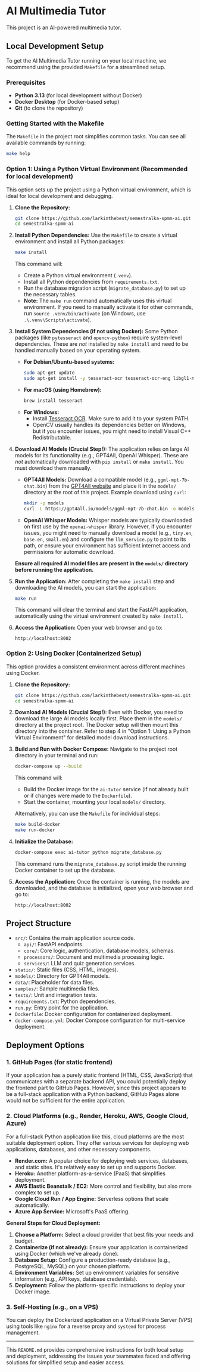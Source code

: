 # AI Multimedia Tutor

This project is an AI-powered multimedia tutor.

## Local Development Setup

To get the AI Multimedia Tutor running on your local machine, we recommend using the provided `Makefile` for a streamlined setup.

### Prerequisites

*   **Python 3.13** (for local development without Docker)
*   **Docker Desktop** (for Docker-based setup)
*   **Git** (to clone the repository)

### Getting Started with the Makefile

The `Makefile` in the project root simplifies common tasks. You can see all available commands by running:

```bash
make help
```

### Option 1: Using a Python Virtual Environment (Recommended for local development)

This option sets up the project using a Python virtual environment, which is ideal for local development and debugging.

1.  **Clone the Repository:**
    ```bash
    git clone https://github.com/larkinthebest/semestralka-spmm-ai.git
    cd semestralka-spmm-ai
    ```

2.  **Install Python Dependencies:**
    Use the `Makefile` to create a virtual environment and install all Python packages:
    ```bash
    make install
    ```
    This command will:
    *   Create a Python virtual environment (`.venv`).
    *   Install all Python dependencies from `requirements.txt`.
    *   Run the database migration script (`migrate_database.py`) to set up the necessary tables.
    *   **Note:** The `make run` command automatically uses this virtual environment. If you need to manually activate it for other commands, run `source .venv/bin/activate` (on Windows, use `.\.venv\Scripts\activate`).

3.  **Install System Dependencies (if not using Docker):**
    Some Python packages (like `pytesseract` and `opencv-python`) require system-level dependencies. These are *not* installed by `make install` and need to be handled manually based on your operating system.

    *   **For Debian/Ubuntu-based systems:**
        ```bash
        sudo apt-get update
        sudo apt-get install -y tesseract-ocr tesseract-ocr-eng libgl1-mesa-glx libsm6 libxext6
        ```
    *   **For macOS (using Homebrew):**
        ```bash
        brew install tesseract
        ```
    *   **For Windows:**
        *   Install [Tesseract OCR](https://tesseract-ocr.github.io/tessdoc/Installation.html). Make sure to add it to your system PATH.
        *   OpenCV usually handles its dependencies better on Windows, but if you encounter issues, you might need to install Visual C++ Redistributable.

4.  **Download AI Models (Crucial Step!):**
    The application relies on large AI models for its functionality (e.g., GPT4All, OpenAI Whisper). These are *not* automatically downloaded with `pip install` or `make install`. You must download them manually.

    *   **GPT4All Models:** Download a compatible model (e.g., `ggml-mpt-7b-chat.bin`) from the [GPT4All website](https://gpt4all.io/index.html) and place it in the `models/` directory at the root of this project.
        Example download using `curl`:
        ```bash
        mkdir -p models
        curl -L https://gpt4all.io/models/ggml-mpt-7b-chat.bin -o models/ggml-mpt-7b-chat.bin
        ```
    *   **OpenAI Whisper Models:** Whisper models are typically downloaded on first use by the `openai-whisper` library. However, if you encounter issues, you might need to manually download a model (e.g., `tiny.en`, `base.en`, `small.en`) and configure the `llm_service.py` to point to its path, or ensure your environment has sufficient internet access and permissions for automatic download.

    **Ensure all required AI model files are present in the `models/` directory before running the application.**

5.  **Run the Application:**
    After completing the `make install` step and downloading the AI models, you can start the application:
    ```bash
    make run
    ```
    This command will clear the terminal and start the FastAPI application, automatically using the virtual environment created by `make install`.

7.  **Access the Application:**
    Open your web browser and go to:
    ```
    http://localhost:8002
    ```

### Option 2: Using Docker (Containerized Setup)

This option provides a consistent environment across different machines using Docker.

1.  **Clone the Repository:**
    ```bash
    git clone https://github.com/larkinthebest/semestralka-spmm-ai.git
    cd semestralka-spmm-ai
    ```

2.  **Download AI Models (Crucial Step!):**
    Even with Docker, you need to download the large AI models locally first. Place them in the `models/` directory at the project root. The Docker setup will then mount this directory into the container. Refer to step 4 in "Option 1: Using a Python Virtual Environment" for detailed model download instructions.

3.  **Build and Run with Docker Compose:**
    Navigate to the project root directory in your terminal and run:
    ```bash
    docker-compose up --build
    ```
    This command will:
    *   Build the Docker image for the `ai-tutor` service (if not already built or if changes were made to the `Dockerfile`).
    *   Start the container, mounting your local `models/` directory.

    Alternatively, you can use the `Makefile` for individual steps:
    ```bash
    make build-docker
    make run-docker
    ```

4.  **Initialize the Database:**
    ```bash
    docker-compose exec ai-tutor python migrate_database.py
    ```
    This command runs the `migrate_database.py` script inside the running Docker container to set up the database.

5.  **Access the Application:**
    Once the container is running, the models are downloaded, and the database is initialized, open your web browser and go to:
    ```
    http://localhost:8002
    ```

## Project Structure

*   `src/`: Contains the main application source code.
    *   `api/`: FastAPI endpoints.
    *   `core/`: Core logic, authentication, database models, schemas.
    *   `processors/`: Document and multimedia processing logic.
    *   `services/`: LLM and quiz generation services.
*   `static/`: Static files (CSS, HTML, images).
*   `models/`: Directory for GPT4All models.
*   `data/`: Placeholder for data files.
*   `samples/`: Sample multimedia files.
*   `tests/`: Unit and integration tests.
*   `requirements.txt`: Python dependencies.
*   `run.py`: Entry point for the application.
*   `Dockerfile`: Docker configuration for containerized deployment.
*   `docker-compose.yml`: Docker Compose configuration for multi-service deployment.

## Deployment Options

### 1. GitHub Pages (for static frontend)

If your application has a purely static frontend (HTML, CSS, JavaScript) that communicates with a separate backend API, you could potentially deploy the frontend part to GitHub Pages. However, since this project appears to be a full-stack application with a Python backend, GitHub Pages alone would not be sufficient for the entire application.

### 2. Cloud Platforms (e.g., Render, Heroku, AWS, Google Cloud, Azure)

For a full-stack Python application like this, cloud platforms are the most suitable deployment option. They offer various services for deploying web applications, databases, and other necessary components.

*   **Render.com:** A popular choice for deploying web services, databases, and static sites. It's relatively easy to set up and supports Docker.
*   **Heroku:** Another platform-as-a-service (PaaS) that simplifies deployment.
*   **AWS Elastic Beanstalk / EC2:** More control and flexibility, but also more complex to set up.
*   **Google Cloud Run / App Engine:** Serverless options that scale automatically.
*   **Azure App Service:** Microsoft's PaaS offering.

**General Steps for Cloud Deployment:**

1.  **Choose a Platform:** Select a cloud provider that best fits your needs and budget.
2.  **Containerize (if not already):** Ensure your application is containerized using Docker (which we've already done).
3.  **Database Setup:** Configure a production-ready database (e.g., PostgreSQL, MySQL) on your chosen platform.
4.  **Environment Variables:** Set up environment variables for sensitive information (e.g., API keys, database credentials).
5.  **Deployment:** Follow the platform-specific instructions to deploy your Docker image.

### 3. Self-Hosting (e.g., on a VPS)

You can deploy the Dockerized application on a Virtual Private Server (VPS) using tools like `nginx` for a reverse proxy and `systemd` for process management.

---

This `README.md` provides comprehensive instructions for both local setup and deployment, addressing the issues your teammates faced and offering solutions for simplified setup and easier access.
